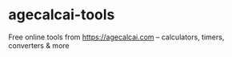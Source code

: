 # agecalcai-tools
Free online tools from https://agecalcai.com – calculators, timers, converters &amp; more

